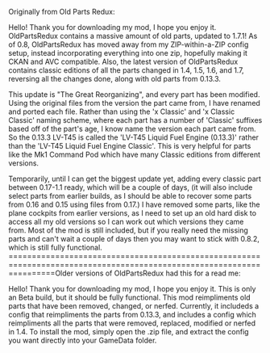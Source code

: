 Originally from Old Parts Redux:

Hello! Thank you for downloading my mod, I hope you enjoy it. OldPartsRedux contains a massive amount of old parts, updated to 1.7.1! As of 0.8, OldPartsRedux has moved away from my ZIP-within-a-ZIP config setup, instead incorporating everything into one zip, hopefully making it CKAN and AVC compatible. Also, the latest version of OldPartsRedux contains classic editions of all the parts changed in 1.4, 1.5, 1.6, and 1.7, reversing all the changes done, along with old parts from 0.13.3.

This update is "The Great Reorganizing", and every part has been modified. Using the original files from the version the part came from, I have renamed and ported each file. Rather than using the 'x Classic' and 'x Classic Classic' naming scheme, where each part has a number of 'Classic' suffixes based off of the part's age, I know name the version each part came from. So the 0.13.3 LV-T45 is called the 'LV-T45 Liquid Fuel Engine (0.13.3)' rather than the 'LV-T45 Liquid Fuel Engine Classic'. This is very helpful for parts like the Mk1 Command Pod which have many Classic editions from different versions.

Temporarily, until I can get the biggest update yet, adding every classic part between 0.17-1.1 ready, which will be a couple of days, (it will also include select parts from earlier builds, as I should be able to recover some parts from 0.16 and 0.15 using files from 0.17.) I have removed some parts, like the plane cockpits from earlier versions, as I need to set up an old hard disk to access all my old versions so I can work out which versions they came from. Most of the mod is still included, but if you really need the missing parts and can't wait a couple of days then you may want to stick with 0.8.2, which is still fully functional.
======================================================================================================================Older versions of OldPartsRedux had this for a read me:

Hello! Thank you for downloading my mod, I hope you enjoy it. This is only an Beta build, but it should be fully functional. This mod reimpliments old parts that have been removed, changed, or nerfed. Currently, it includeds a config that reimpliments the parts from 0.13.3, and includes a config which reimpliments all the parts that were removed, replaced, modified or nerfed in 1.4. To install the mod, simply open the .zip file, and extract the config you want directly into your GameData folder.